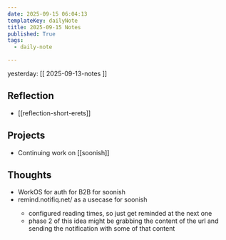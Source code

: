 ```yaml
---
date: 2025-09-15 06:04:13
templateKey: dailyNote
title: 2025-09-15 Notes
published: True
tags:
  - daily-note

---
```


yesterday: [[ 2025-09-13-notes ]]

## Reflection

- [[reflection-short-erets]]

## Projects

- Continuing work on [[soonish]]

## Thoughts

- WorkOS for auth for B2B for soonish
- remind.notifiq.net/<url> as a usecase for soonish
  - configured reading times, so just get reminded at the next one
  - phase 2 of this idea might be grabbing the content of the url and sending the notification with some of that content


